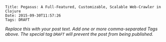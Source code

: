     Title: Pegasus: A Full-Featured, Customizable, Scalable Web-Crawler in Clojure
    Date: 2015-09-30T11:57:26
    Tags: DRAFT

_Replace this with your post text. Add one or more comma-separated
Tags above. The special tag `DRAFT` will prevent the post from being
published._

<!-- more -->
